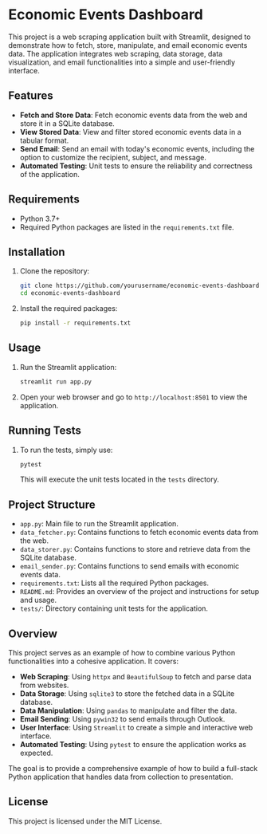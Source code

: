 # Economic Events Dashboard

This project is a web scraping application built with Streamlit, designed to demonstrate how to fetch, store, manipulate, and email economic events data. The application integrates web scraping, data storage, data visualization, and email functionalities into a simple and user-friendly interface.

## Features

- **Fetch and Store Data**: Fetch economic events data from the web and store it in a SQLite database.
- **View Stored Data**: View and filter stored economic events data in a tabular format.
- **Send Email**: Send an email with today's economic events, including the option to customize the recipient, subject, and message.
- **Automated Testing**: Unit tests to ensure the reliability and correctness of the application.

## Requirements

- Python 3.7+
- Required Python packages are listed in the `requirements.txt` file.

## Installation

1. Clone the repository:

    ```bash
    git clone https://github.com/yourusername/economic-events-dashboard.git
    cd economic-events-dashboard
    ```

2. Install the required packages:

    ```bash
    pip install -r requirements.txt
    ```

## Usage

1. Run the Streamlit application:

    ```bash
    streamlit run app.py
    ```

2. Open your web browser and go to `http://localhost:8501` to view the application.

## Running Tests

1. To run the tests, simply use:

    ```bash
    pytest
    ```

    This will execute the unit tests located in the `tests` directory.

## Project Structure

- `app.py`: Main file to run the Streamlit application.
- `data_fetcher.py`: Contains functions to fetch economic events data from the web.
- `data_storer.py`: Contains functions to store and retrieve data from the SQLite database.
- `email_sender.py`: Contains functions to send emails with economic events data.
- `requirements.txt`: Lists all the required Python packages.
- `README.md`: Provides an overview of the project and instructions for setup and usage.
- `tests/`: Directory containing unit tests for the application.

## Overview

This project serves as an example of how to combine various Python functionalities into a cohesive application. It covers:
- **Web Scraping**: Using `httpx` and `BeautifulSoup` to fetch and parse data from websites.
- **Data Storage**: Using `sqlite3` to store the fetched data in a SQLite database.
- **Data Manipulation**: Using `pandas` to manipulate and filter the data.
- **Email Sending**: Using `pywin32` to send emails through Outlook.
- **User Interface**: Using `Streamlit` to create a simple and interactive web interface.
- **Automated Testing**: Using `pytest` to ensure the application works as expected.

The goal is to provide a comprehensive example of how to build a full-stack Python application that handles data from collection to presentation.

## License

This project is licensed under the MIT License.
